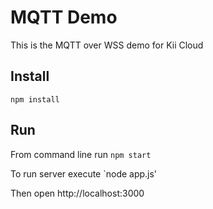 # MQTT Demo

This is the MQTT over WSS demo for Kii Cloud

## Install

`npm install`

## Run

From command line run `npm start`

To run server execute `node app.js'

Then open http://localhost:3000